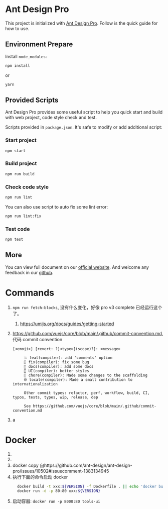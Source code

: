 # Ant Design Pro

This project is initialized with [Ant Design Pro](https://pro.ant.design). Follow is the quick guide for how to use.

## Environment Prepare

Install `node_modules`:

```bash
npm install
```

or

```bash
yarn
```

## Provided Scripts

Ant Design Pro provides some useful script to help you quick start and build with web project, code style check and test.

Scripts provided in `package.json`. It's safe to modify or add additional script:

### Start project

```bash
npm start
```

### Build project

```bash
npm run build
```

### Check code style

```bash
npm run lint
```

You can also use script to auto fix some lint error:

```bash
npm run lint:fix
```

### Test code

```bash
npm test
```

## More

You can view full document on our [official website](https://pro.ant.design). And welcome any feedback in our [github](https://github.com/ant-design/ant-design-pro).

# Commands

1. `npm run fetch:blocks`, 没有什么变化，好像 pro v3 complete 已经运行这个了。
   1. https://umijs.org/docs/guides/getting-started
2. https://github.com/vuejs/core/blob/main/.github/commit-convention.md, 代码 commit convention

   ```
   [<emoji>] [revert: ?]<type>[(scope)?]: <message>

        💥 feat(compiler): add 'comments' option
        🐛 fix(compiler): fix some bug
        📝 docs(compiler): add some docs
        🌷 UI(compiler): better styles
        🏰 chore(compiler): Made some changes to the scaffolding
        🌐 locale(compiler): Made a small contribution to internationalization

        Other commit types: refactor, perf, workflow, build, CI, typos, tests, types, wip, release, dep

        See https://github.com/vuejs/core/blob/main/.github/commit-convention.md
   ```

3. a

# Docker

1.
2.
3. docker copy 自https://github.com/ant-design/ant-design-pro/issues/10502#issuecomment-1383134945
4. 执行下面的命令启动 docker
   ```sh
     docker build -t xxx:${VERSION} -f Dockerfile . || echo 'docker build error'
     docker run -d -p 80:80 xxx:${VERSION}
   ```
5. 启动容器: `docker run -p 8000:80 tools-ui`
